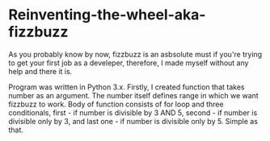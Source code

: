 # Reinventing-the-wheel-aka-fizzbuzz

As you probably know by now, fizzbuzz is an asbsolute must if you're trying to get your 
first job as a develeper, therefore, I made myself without any help and there it is.

Program was written in Python 3.x. Firstly, I created function that takes number as an argument. The number 
itself defines range in which we want fizzbuzz to work. Body of function consists of for loop and three 
conditionals, first - if number is divisible by 3 AND 5, second - if number is divisible only by 3, and last 
one - if number is divisible only by 5. Simple as that. 
